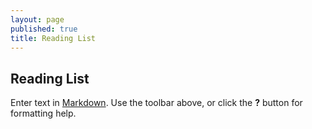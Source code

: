 ```yaml
---
layout: page
published: true
title: Reading List
---
```

## Reading List

Enter text in [Markdown](http://daringfireball.net/projects/markdown/). Use the toolbar above, or click the **?** button for formatting help.
